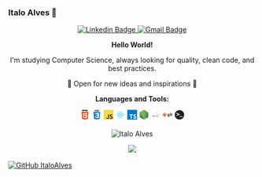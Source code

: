 ### Italo Alves :rocket:

<div align="center">
  <a href="https://www.linkedin.com/in/italo-alves-48b9b897/" target="_blank" alt="Linkedin" rel="noopener">
    <img src="https://img.shields.io/badge/Linkedin-0077B5?style=for-the-badge&logo=linkedin&logoColor=white&link=https://www.linkedin.com/in/italo-alves-48b9b897" alt="Linkedin Badge" />
  </a>
  <a href="mailto:italo8883@gmail.com">
    <img src="https://img.shields.io/badge/Gmail-D14836?style=for-the-badge&logo=gmail&logoColor=white&mailto:italo8883@gmail.com" alt="Gmail Badge" />
  </a>
</div>

<p align="center">
  <strong>Hello World!</strong>
</p>

<div align="center">I'm studying Computer Science, always looking for quality, clean code, and best practices.</div>
<p align="center">🧠 Open for new ideas and inspirations 🧠</p>

<p align="center"> <strong>Languages and Tools:</strong></p>

<div align="center">
  <code><img height="20" src="https://raw.githubusercontent.com/github/explore/80688e429a7d4ef2fca1e82350fe8e3517d3494d/topics/html/html.png" alt="HTML"></code>
  <code><img height="20" src="https://raw.githubusercontent.com/github/explore/80688e429a7d4ef2fca1e82350fe8e3517d3494d/topics/css/css.png" alt="CSS"></code>
  <code><img height="20" src="https://raw.githubusercontent.com/github/explore/80688e429a7d4ef2fca1e82350fe8e3517d3494d/topics/javascript/javascript.png" alt="JavaScript"></code>
  <code><img height="20" src="https://raw.githubusercontent.com/github/explore/80688e429a7d4ef2fca1e82350fe8e3517d3494d/topics/react/react.png" alt="React"></code>
  <code><img height="20" src="https://raw.githubusercontent.com/github/explore/80688e429a7d4ef2fca1e82350fe8e3517d3494d/topics/typescript/typescript.png" alt="TypeScript"></code>
  <code><img height="20" src="https://raw.githubusercontent.com/github/explore/80688e429a7d4ef2fca1e82350fe8e3517d3494d/topics/nodejs/nodejs.png" alt="NodeJS"></code>
  <code><img height="20" src="https://raw.githubusercontent.com/github/explore/80688e429a7d4ef2fca1e82350fe8e3517d3494d/topics/mysql/mysql.png" alt="MySQL"></code>
  <code><img height="20" src="https://raw.githubusercontent.com/github/explore/80688e429a7d4ef2fca1e82350fe8e3517d3494d/topics/git/git.png" alt="Git"></code>
  <code><img height="20" src="https://raw.githubusercontent.com/github/explore/80688e429a7d4ef2fca1e82350fe8e3517d3494d/topics/terminal/terminal.png" alt="Terminal"></code>
</div>

<br />

<div align="center">
  <img src="https://github-readme-stats.vercel.app/api/?username=Italo-Alves&show_icons=true&title_color=fff&icon_color=79ff97&text_color=9f9f9f&bg_color=151515" alt="Italo        Alves" />
</div>
<p align="center">
  <img src="https://github-readme-stats.vercel.app/api/top-langs/?username=Italo-Alves&langs_count=8&title_color=fff&icon_color=79ff97&text_color=9f9f9f&bg_color=151515" />
</p>

[![GitHub ItaloAlves](https://img.shields.io/github/followers/ItaloAlves?label=follow&style=social)](https://github.com/Italo-Alves)

<!--
**Italo-Alves** is a ✨ _special_ ✨ repository because its `README.md` (this file) appears on your GitHub profile.

Here are some ideas to get you started:

- 🔭 I’m currently working on ...
- 🌱 I’m currently learning ...
- 👯 I’m looking to collaborate on ...
- 🤔 I’m looking for help with ...
- 💬 Ask me about ...
- 📫 How to reach me: ...
- 😄 Pronouns: ...
- ⚡ Fun fact: ...
-->
